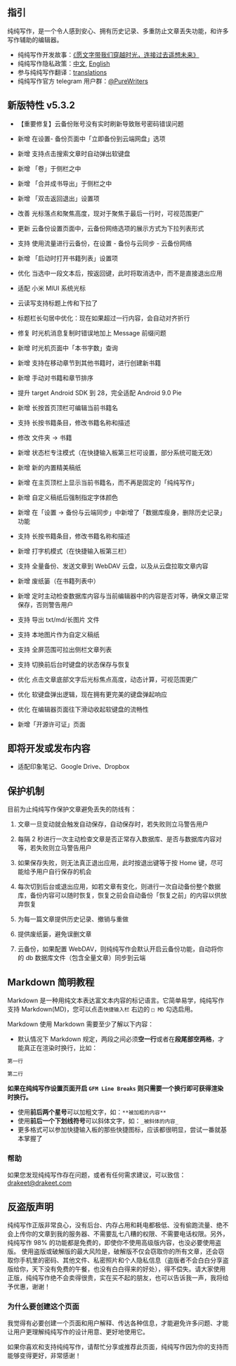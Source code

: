 ## 指引

纯纯写作，是一个令人感到安心、拥有历史记录、多重防止文章丢失功能，和许多写作辅助的编辑器。

- 纯纯写作开发故事：[《愿文字带我们穿越时光，连接过去遥想未来》](https://sspai.com/post/43650)
- 纯纯写作隐私政策：[中文](https://github.com/drakeet/resources/blob/master/PrivacyPolicy.md), [English](https://github.com/drakeet/resources/blob/master/PrivacyPolicy.md#pure-writer---privacy-policy)
- 参与纯纯写作翻译：[translations](https://github.com/drakeet/resources/tree/master/translations)
- 纯纯写作官方 telegram 用户群：[@PureWriters](https://t.me/purewriter)

## 新版特性 v5.3.2
- 【重要修复】云备份账号没有实时刷新导致账号密码错误问题
- 新增 在设置- 备份页面中「立即备份到云端网盘」选项
- 新增 支持点击搜索文章时自动弹出软键盘

- 新增 「卷」于侧栏之中
- 新增 「合并成书导出」于侧栏之中
- 新增 「双击返回退出」设置项
- 改善 光标落点和聚焦高度，现对于聚焦于最后一行时，可视范围更广
- 更新 云备份设置页面中，云备份网络选项的展示方式为下拉列表形式
- 支持 使用流量进行云备份，在设置 - 备份与云同步 - 云备份网络
- 新增 「启动时打开书籍列表」设置项
- 优化 当选中一段文本后，按返回键，此时将取消选中，而不是直接退出应用
- 适配 小米 MIUI 系统光标
- 云读写支持标题上传和下拉了
- 标题栏长句居中优化：现在如果超过一行内容，会自动对齐折行
- 修复 时光机消息复制时错误地加上 Message 前缀问题
- 新增 时光机页面中「本书字数」查询
- 新增 支持在移动章节到其他书籍时，进行创建新书籍
- 新增 手动对书籍和章节排序
- 提升 target Android SDK 到 28，完全适配 Android 9.0 Pie
- 新增 长按首页顶栏可编辑当前书籍名
- 支持 长按书籍条目，修改书籍名称和描述
- 修改 文件夹 → 书籍
- 新增 状态栏专注模式（在快捷输入板第三栏可设置，部分系统可能无效）
- 新增 新的内置精美稿纸
- 新增 在主页顶栏上显示当前书籍名，而不再是固定的「纯纯写作」
- 新增 自定义稿纸后强制指定字体颜色
- 新增 在「设置 -> 备份与云端同步」中新增了「数据库瘦身，删除历史记录」功能
- 支持 长按书籍条目，修改书籍名称和描述
- 新增 打字机模式（在快捷输入板第三栏）
- 支持 全量备份、发送文章到 WebDAV 云盘，以及从云盘拉取文章内容
- 新增 废纸篓（在书籍列表中）
- 新增 定时主动检查数据库内容与当前编辑器中的内容是否对等，确保文章正常保存，否则警告用户
- 支持 导出 txt/md/长图片 文件
- 支持 本地图片作为自定义稿纸
- 支持 全屏范围可拉出侧栏文章列表
- 支持 切换前后台时键盘的状态保存与恢复
- 优化 点击文章底部文字后光标焦点高度，动态计算，可视范围更广
- 优化 软键盘弹出逻辑，现在拥有更完美的键盘弹起响应
- 优化 在编辑器页面往下滑动收起软键盘的流畅性
- 新增「开源许可证」页面

## 即将开发或发布内容

- 适配印象笔记、Google Drive、Dropbox

## 保护机制

目前为止纯纯写作保护文章避免丢失的防线有：

1. 文章一旦变动就会触发自动保存，自动保存时，若失败则立马警告用户

2. 每隔 2 秒进行一次主动检查文章是否正常存入数据库、是否与数据库内容对等，若失败则立马警告用户

3. 如果保存失败，则无法真正退出应用，此时按退出键等于按 Home 键，尽可能给予用户自行保存的机会

4. 每次切到后台或退出应用，如若文章有变化，则进行一次自动备份整个数据库，备份内容可以随时恢复，恢复之前会自动备份「恢复之前」的内容以供放弃恢复

5. 为每一篇文章提供历史记录、撤销与重做

6. 提供废纸篓，避免误删文章

7. 云备份，如果配置 WebDAV，则纯纯写作会默认开启云备份功能，自动将你的 db 数据库文件（包含全量文章）同步到云端

## Markdown 简明教程

Markdown 是一种用纯文本表达富文本内容的标记语言。它简单易学，纯纯写作支持 Markdown(MD)，您可以点击`快捷输入栏` 右边的 `□ MD` 勾选启用。

Markdown 使用 Markdown 需要至少了解以下内容：

- 默认情况下 Markdown 规定，两段之间必须**空一行**或者在**段尾部空两格**，才能真正在渲染时换行，比如：

```markdown
第一行

第二行
```

__如果在纯纯写作设置页面开启 `GFM Line Breaks` 则只需要一个换行即可获得渲染时换行。__

- 使用**前后两个星号**可以加粗文字，如：`**被加粗的内容**`
- 使用**前后一个下划线符号**可以斜体文字，如：`_被斜体的内容_`
- 更多格式可以参加快捷输入板的那些快捷图标，应该都很明显，尝试一番就基本掌握了

### 帮助

如果您发现纯纯写作存在问题，或者有任何需求建议，可以致信：drakeet@drakeet.com

## 反盗版声明
纯纯写作正版非常良心，没有后台、内存占用和耗电都极低、没有偷跑流量、绝不会上传你的文章到我的服务器、不需要乱七八糟的权限、不需要电话权限。另外，纯纯写作 98% 的功能都是免费的，即使你不使用高级版内容，也没必要使用盗版。
使用盗版或破解版的最大风险是，破解版不仅会窃取你的所有文章，还会窃取你手机里的密码、其他文件、私密照片和个人隐私信息（盗版者不会白白分享盗版给你，天下没有免费的午餐，也没有白白得来的好处），得不偿失。请大家使用正版，纯纯写作绝不会卖得很贵，实在买不起的朋友，也可以告诉我一声，我将给予优惠，谢谢！


### 为什么要创建这个页面

我觉得有必要创建一个页面和用户解释、传达各种信息，才能避免许多问题、才能让用户更理解纯纯写作的设计用意、更好地使用它。

如果你喜欢和支持纯纯写作，请帮忙分享或推荐此页面，纯纯写作因为你的支持而能够变得更好，非常感谢！
